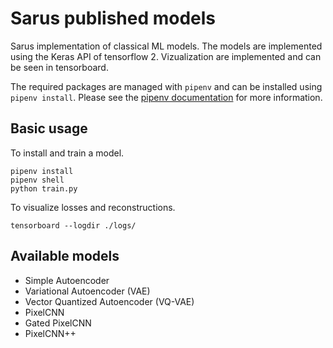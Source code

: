 # Sarus published models

Sarus implementation of classical ML models. The models are implemented using the Keras API of tensorflow 2. Vizualization are implemented and can be seen in tensorboard.

The required packages are managed with `pipenv` and can be installed using `pipenv install`. Please see the [pipenv documentation](https://pipenv-fork.readthedocs.io/en/latest/) for more information.

## Basic usage

To install and train a model.

```shell
pipenv install
pipenv shell
python train.py
```

To visualize losses and reconstructions.

```shell
tensorboard --logdir ./logs/
```

## Available models

* Simple Autoencoder
* Variational Autoencoder (VAE)
* Vector Quantized Autoencoder (VQ-VAE)
* PixelCNN
* Gated PixelCNN
* PixelCNN++